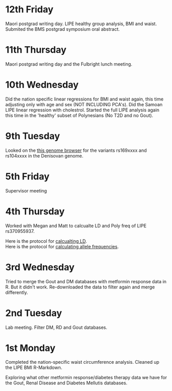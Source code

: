 # 12th Friday 

Maori postgrad writing day. LIPE healthy group analysis, BMI and waist.  Submited the BMS postgrad symposium oral abstract.

# 11th Thursday 

Maori postgrad writing day and the Fulbright lunch meeting. 

# 10th Wednesday 

Did the nation specific linear regressions for BMI and waist again, this time adjusting only with age and sex (NOT INCLUDING PCA's). 
Did the Samoan LIPE linear regression with cholestrol. 
Started the full LIPE analysis again this time in the 'healthy' subset of Polynesians (No T2D and no Gout). 

# 9th Tuesday 

Looked on the [this genome browser](https://bioinf.eva.mpg.de/jbrowse/?loc=19%3A42909572..42909663&tracks=hg19_1000g%2CDenisova%2CAltai%2CSS6004477%2CSS6004478%2CSS6004472&highlight=) for the variants rs169xxxx and rs104xxxx in the Denisovan genome.  

# 5th Friday 

Supervisor meeting 

# 4th Thursday

Worked with Megan and Matt to calcualte LD and Poly freq of LIPE rs370955937.  

Here is the protocol for [calcualting LD](../../Protocol/Calc_Poly_LD.md).  
Here is the protocol for [calculating allele frequencies](../../Protocol/Calc_Poly_freq.md).  

# 3rd Wednesday 

Tried to merge the Gout and DM databases with metformin response data in R.  But it didn't work.  Re-downloaded the data to filter again and merge differently.   

# 2nd Tuesday  

Lab meeting.  Filter DM, RD and Gout databases.  

# 1st Monday 

Completed the nation-specific waist circumference analysis.  Cleaned up the LIPE BMI R-Markdown.

Exploring what other metformin response/diabetes therapy data we have for the Gout, Renal Disease and Diabetes Mellutis databases. 
